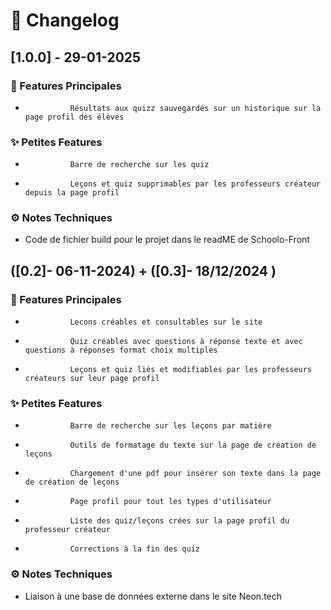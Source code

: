 # 📜 Changelog

##  [1.0.0] - 29-01-2025
###     🌟 Features Principales
-               Résultats aux quizz sauvegardés sur un historique sur la page profil des élèves

###     ✨ Petites Features
-               Barre de recherche sur les quiz
-               Leçons et quiz supprimables par les professeurs créateur depuis la page profil


### ⚙️ Notes Techniques
- Code de fichier build pour le projet dans le readME de Schoolo-Front



##   ([0.2]- 06-11-2024) + ([0.3]- 18/12/2024 )
###     🌟 Features Principales
-               Lecons créables et consultables sur le site        
-               Quiz créables avec questions à réponse texte et avec questions à réponses format choix multiples  
-               Leçons et quiz liés et modifiables par les professeurs créateurs sur leur page profil

###     ✨ Petites Features
-               Barre de recherche sur les leçons par matière
-               Outils de formatage du texte sur la page de création de leçons
-               Chargement d'une pdf pour insérer son texte dans la page de création de leçons
-               Page profil pour tout les types d'utilisateur
-               Liste des quiz/leçons crées sur la page profil du professeur créateur
-               Corrections à la fin des quiz

### ⚙️ Notes Techniques
- Liaison à une base de données externe dans le site Neon.tech